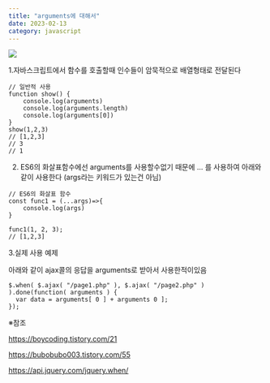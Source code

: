 ```yaml
---
title: "arguments에 대해서"
date: 2023-02-13
category: javascript
---
```


![](/storage/20230220021352166053.jpg)

1.자바스크립트에서 함수를 호출할때 인수들이 암묵적으로 배열형태로 전달된다

```
// 일반적 사용
function show() {
    console.log(arguments)
    console.log(arguments.length)
    console.log(arguments[0])
}
show(1,2,3)
// [1,2,3]
// 3
// 1
```

2. ES6의 화살표함수에선 arguments를 사용할수없기 때문에 ... 를 사용하여 아래와 같이 사용한다 (args라는 키워드가 있는건 아님)

```
// ES6의 화살표 함수
const func1 = (...args)=>{
    console.log(args)
}
 
func1(1, 2, 3);
// [1,2,3]
```

3.실제 사용 예제

아래와 같이 ajax콜의 응답을 arguments로 받아서 사용한적이있음

```
$.when( $.ajax( "/page1.php" ), $.ajax( "/page2.php" ) ).done(function( arguments ) {
  var data = arguments[ 0 ] + arguments 0 ];
});
```

※참조

https://boycoding.tistory.com/21

https://bubobubo003.tistory.com/55

https://api.jquery.com/jquery.when/
